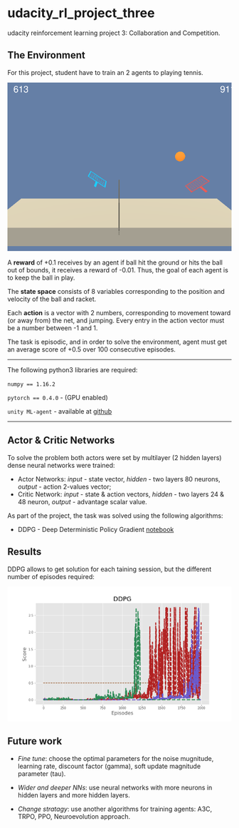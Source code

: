 # udacity_rl_project_three
udacity reinforcement learning project 3: Collaboration and Competition.

## The Environment

For this project, student have to train an 2 agents to playing tennis.

![Image](https://github.com/alex-f1tor/udacity_rl_project_three/blob/master/imgs/Tennis%20Collab%20DEMO.png)

A **reward** of +0.1 receives by an agent if ball hit the ground or hits the ball out of bounds, it receives a reward of -0.01. Thus, the goal of each agent is to keep the ball in play.

The **state space** consists of 8 variables corresponding to the position and velocity of the ball and racket. 

Each **action** is a vector with 2 numbers, corresponding to movement toward (or away from) the net, and jumping. Every entry in the action vector must be a number between -1 and 1.

The task is episodic, and in order to solve the environment, agent must get an average score of +0.5 over 100 consecutive episodes.

---

The following python3 libraries are required:

`numpy == 1.16.2`

`pytorch == 0.4.0` - (GPU enabled)

`unity ML-agent` - available at [github](https://github.com/Unity-Technologies/ml-agents/blob/master/docs/Installation.md)

---

## Actor & Critic Networks

To solve the problem both actors were set by multilayer (2 hidden layers) dense neural networks were trained:

* Actor Networks: *input* - state vector, *hidden* - two layers 80 neurons, *output* - action 2-values vector;
* Critic Network: *input* - state & action vectors, *hidden* - two layers 24 & 48 neuron, *output* - advantage scalar value.

As part of the project, the task was solved using the following algorithms:

* DDPG - Deep Deterministic Policy Gradient [notebook](https://github.com/alex-f1tor/udacity_rl_project_three/blob/master/DDPG/Tennis.ipynb)


## Results

DDPG allows to get solution for each taining session, but the different number of episodes required:

![Image](https://github.com/alex-f1tor/udacity_rl_project_three/blob/master/imgs/ddpg_collab.png)



## Future work

* *Fine tune*: choose the optimal parameters for the noise mugnitude, learning rate, discount factor (gamma), soft update magnitude parameter (tau).

* *Wider and deeper NNs*: use neural networks with more neurons in hidden layers and more hidden layers.

* *Change stratagy*: use another algorithms for training agents: A3C, TRPO, PPO, Neuroevolution approach.





